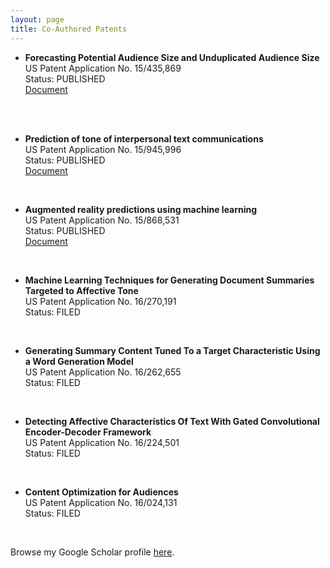 ```yaml
---
layout: page
title: Co-Authored Patents
---
```


- **Forecasting Potential Audience Size and Unduplicated Audience Size** <br/>US Patent Application No. 15/435,869 <br/>
Status: PUBLISHED<br/><a href="https://patentimages.storage.googleapis.com/2e/c4/58/dd997e2ae1a599/US20180240149A1.pdf" target="_blank">Document</a>
<br />
<br />

- **Prediction of tone of interpersonal text communications** <br/>US Patent Application No. 15/945,996 <br/>
Status: PUBLISHED<br/><a href="https://patentimages.storage.googleapis.com/bd/51/50/88bb7df0b7cb20/US20190311035A1.pdf" target="_blank">Document</a>
<br />

- **Augmented reality predictions using machine learning** <br/>US Patent Application No. 15/868,531 <br/>
Status: PUBLISHED<br/><a href="https://patentimages.storage.googleapis.com/9a/dc/b6/eebf76966498fa/US20190213403A1.pdf" target="_blank">Document</a>
<br />

- **Machine Learning Techniques for Generating Document Summaries Targeted to Affective Tone** <br/>US Patent Application No. 16/270,191 <br/>
Status: FILED
<br />

- **Generating Summary Content Tuned To a Target Characteristic Using a Word Generation Model** <br/>US Patent Application No. 16/262,655 <br/>
Status: FILED
<br />

- **Detecting Affective Characteristics Of Text With Gated Convolutional Encoder-Decoder Framework** <br/>US Patent Application No. 16/224,501 <br/>
Status: FILED
<br />

- **Content Optimization for Audiences** <br/>US Patent Application No. 16/024,131 <br/>
Status: FILED
<br />

Browse my Google Scholar profile <a href="https://scholar.google.co.in/citations?user=x4rFCskAAAAJ&hl=en" target="_blank">here</a>.
<br />


